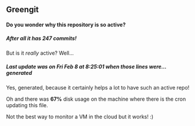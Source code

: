 ## Greengit

#### Do you wonder why this repository is so active?

##### After all it has 247 commits!

But is it *really* active? Well...

##### Last update was on Fri Feb 8 at 8:25:01 when those lines were... generated

Yes, generated, because it certainly helps a lot to have such an active repo!

Oh and there was **67%** disk usage on the machine
where there is the cron updating this file.

Not the best way to monitor a VM in the cloud but it works! :)
